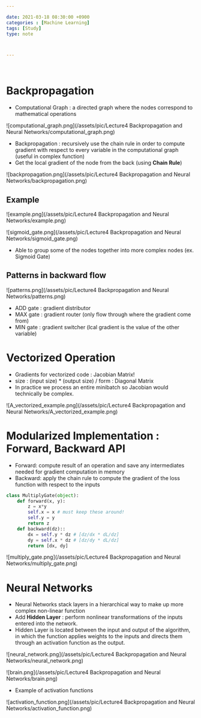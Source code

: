 ```yaml
---

date: 2021-03-18 08:30:00 +0900
categories : [Machine Learning]
tags: [Study]
type: note



---
```

<br/>


# Backpropagation

- Computational Graph : a directed graph where the nodes correspond to mathematical operations

![computational_graph.png](/assets/pic/Lecture4 Backpropagation and Neural Networks/computational_graph.png)

- Backpropagation : recursively use the chain rule in order to compute gradient with respect to every variable in the computational graph (useful in complex function)
- Get the local gradient of the node from the back (using **Chain Rule**)

![backpropagation.png](/assets/pic/Lecture4 Backpropagation and Neural Networks/backpropagation.png)

## Example

![example.png](/assets/pic/Lecture4 Backpropagation and Neural Networks/example.png)

![sigmoid_gate.png](/assets/pic/Lecture4 Backpropagation and Neural Networks/sigmoid_gate.png)

- Able to group some of the nodes together into more complex nodes (ex. Sigmoid Gate)

## Patterns in backward flow

![patterns.png](/assets/pic/Lecture4 Backpropagation and Neural Networks/patterns.png)

- ADD gate : gradient distributor
- MAX gate : gradient router (only flow through where the gradient come from)
- MIN gate : gradient switcher (lcal gradient is the value of the other variable)

# Vectorized Operation

- Gradients for vectorized code : Jacobian Matrix!
- size : (input size) * (output size) / form : Diagonal Matrix
- In practice we process an entire minibatch so Jacobian would technically be complex.

![A_vectorized_example.png](/assets/pic/Lecture4 Backpropagation and Neural Networks/A_vectorized_example.png)

# Modularized Implementation : Forward, Backward API

- Forward: compute result of an operation and save any intermediates needed for gradient computation in memory
- Backward: apply the chain rule to compute the gradient of the loss function with respect to the inputs

```python
class MultiplyGate(object):
	def forward(x, y):
		z = x*y
		self.x = x # must keep these around!
		self.y = y
		return z
	def backward(dz)::
		dx = self.y * dz # [dz/dx * dL/dz]
		dy = self.x * dz # [dz/dy * dL/dz]
		return [dx, dy]
```

 

![multiply_gate.png](/assets/pic/Lecture4 Backpropagation and Neural Networks/multiply_gate.png)

# Neural Networks

- Neural Networks stack layers in a hierarchical way to make up more complex non-linear function
- Add **Hidden Layer** : perform nonlinear transformations of the inputs entered into the network.
- Hidden Layer is located between the input and output of the algorithm, in which the function applies weights to the inputs and directs them through an activation function as the output.

![neural_network.png](/assets/pic/Lecture4 Backpropagation and Neural Networks/neural_network.png)

![brain.png](/assets/pic/Lecture4 Backpropagation and Neural Networks/brain.png)

- Example of activation functions

![activation_function.png](/assets/pic/Lecture4 Backpropagation and Neural Networks/activation_function.png)
